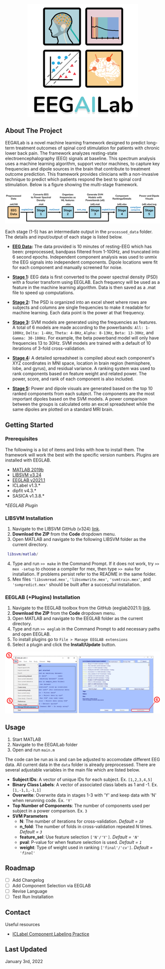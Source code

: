 <p align="center">
  <img src="images/logo.png">
</p>

## About The Project
EEGAILab is a novel machine learning framework designed to predict long-term treatment outcomes of spinal cord stimulation for patients with chronic lower back pain. The framework analyzes resting-state electroencephalography (EEG) signals at baseline. This spectrum analysis uses a machine learning algorithm, support vector machines, to capture key frequencies and dipole sources in the brain that contribute to treatment outcome prediction. This framework provides clinicians with a non-invasive technique to predict which patients respond the best to spinal cord stimulation. Below is a figure showing the multi-stage framework.

<p align="center">
  <img src="images/framework.png">
</p>

Each stage (1-5) has an intermediate output in the `processed_data` folder. The details and input/output of each stage is listed below.
- **<u>EEG Data</u>:** The data provided is 10 minutes of resting-EEG which has been: preprocessed, bandpass filtered from 1-100Hz, and truncated into 6 second epochs. Independent component analysis was used to unmix the EEG signals into independent components. Dipole locations were fit for each component and manually screened for noise.

- **<u>Stage 1</u>:** EEG data is first converted to the power spectral density (PSD) with a fourier transform using EEGLAB. Each frequency will be used as a feature in the machine learning algorithm. Data is then saved as a .mat file to speed up computations.

- **<u>Stage 2</u>:** The PSD is organized into an excel sheet where rows are subjects and columns are single frequencies to make it readable for machine learning. Each data point is the power at that frequency.

- **<u>Stage 3</u>:** SVM models are generated using the frequencies as features. A total of 6 models are made according to the powerbands: `All: 1-100Hz`, `Delta: 1-4Hz`, `Theta: 4-8Hz`, `Alpha: 8-13Hz`, `Beta: 13-30Hz`, and `Gamma: 30-100Hz`. For example, the beta powerband model will only have frequencies 13 to 30Hz. SVM models are trained with a default of 10 iterations of 3-fold cross-validation.

- **<u>Stage 4</u>:** A detailed spreadsheet is compiled about each component's XYZ coordinates in MNI space, location in brain region (hemisphere, lobe, and gyrus), and residual variance. A ranking system was used to rank components based on feature weight and related power. The power, score, and rank of each component is also included.

- **<u>Stage 5</u>:** Power and dipole visuals are generated based on the top 10 ranked components from each subject. The components are the most important dipoles based on the SVM models. A power comparison between the groups is calculated onto an excel spreadsheet while the same dipoles are plotted on a standard MRI brain.

 

## Getting Started
### Prerequisites
The following is a list of items and links with how to install them. The framework will work the best with the specific version numbers. Plugins are installed with EEGLAB.
* [MATLAB 2019b](https://www.mathworks.com/products/matlab.html)
* [LIBSVM v3.24](https://github.com/cjlin1/libsvm/tree/v324)
* [EEGLAB v2021.1](https://github.com/sccn/eeglab/tree/eeglab2021.1)
* ICLabel v1.3.*
* dipfit v4.3.*
* SASICA v1.3.8.*

**EEGLAB Plugin*

### LIBSVM Installation
1. Navigate to the LIBSVM GitHub (v324) [link](https://github.com/cjlin1/libsvm/tree/v324).
2. **Download the ZIP** from the **Code** dropdown menu.
3. Open MATLAB and navigate to the following LIBSVM folder as the current directory.
```matlab
 libsvm/matlab/
```
4. Type and run `>> make` in the Command Prompt. If it does not work, try `>> mex -setup` to choose a compiler for mex, then type `>> make` for installation. If problems persist refer to the README in the same folder.
5. Mex files `'libsvmread.mex'`, `'libsvmwrite.mex'`, `'svmtrain.mex'`, and `'svmpredict.mex'` should be built after a successful installation.

### EEGLAB (+Plugins) Installation
1. Navigate to the EEGLAB toolbox from the GitHub (eeglab2021.1) [link](https://github.com/sccn/eeglab/tree/eeglab2021.1).
2. **Download the ZIP** from the **Code** dropdown menu.
3. Open MATLAB and navigate to the EEGLAB folder as the current directory.
4. Type and run `>> eeglab` in the Command Prompt to add necessary paths and open EEGLAB.
5. To install plugins go to `File > Manage EEGLAB extensions`
6. Select a plugin and click the **Install/Update** button.
<p align="center">
  <img src="images/plugins.png">
</p>

## Usage
1. Start MATLAB
2. Navigate to the EEGAILab folder
3. Open and run `main.m`

The code can be run as is and can be adjusted to accomodate different EEG data. All current data in the `data` folder is already preprocessed. There are several adjustable variables in the main file which are listed below.

* **Subject IDs**: A vector of unique IDs for each subject. Ex. `[1,2,3,4,5]`
* **Binary Class Labels**: A vector of associated class labels as 1 and -1. Ex. `[1,-1,1,-1,1]`
* **Overwrite**: Overwrite data in stages 1-3 with 'Y' and keep data with 'N' when rerunning code. Ex. `'Y'`
* **Top Number of Components**: The number of components used per subject in a power comparison. Ex. `3`
* **SVM Parameters**
  * **N**: The number of iterations for cross-validation. *Default = `10`*
  * **n_fold**: The number of folds in cross-validation repeated *N* times. *Default = `3`*
  * **feature_sel**: Use feature selection `['N'/'Y']`. *Default = `'N'`*
  * **pval**: P-value for when feature selection is used. *Default = `1`*
  * **weight**: Type of weight used in ranking `['final'/'cv']`. *Default = `'final'`*


## Roadmap
- [ ] Add Changelog
- [ ] Add Component Selection via EEGLAB
- [ ] Revise Language
- [ ] Test Run Installation

## Contact
Useful resources
* [ICLabel Component Labeling Practice](https://labeling.ucsd.edu/tutorial)

## Last Updated
January 3rd, 2022